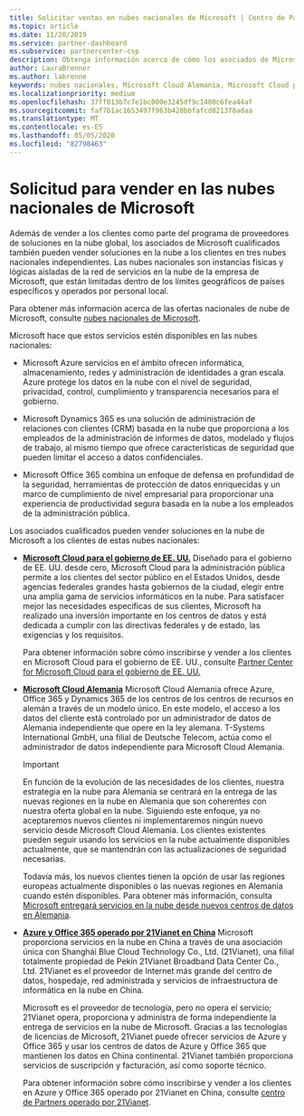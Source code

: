 ```yaml
---
title: Solicitar ventas en nubes nacionales de Microsoft | Centro de Partners
ms.topic: article
ms.date: 11/20/2019
ms.service: partner-dashboard
ms.subservice: partnercenter-csp
description: Obtenga información acerca de cómo los asociados de Microsoft en el programa proveedor de soluciones en la nube pueden vender a los clientes inscritos en nubes nacionales admitidas.
author: LauraBrenner
ms.author: labrenne
keywords: nubes nacionales, Microsoft Cloud Alemania, Microsoft Cloud para el gobierno de EE. UU., 21Vianet, Microsoft Cloud China
ms.localizationpriority: medium
ms.openlocfilehash: 37ff013b7c7e1bc000e3245df9c1480c6fea44af
ms.sourcegitcommit: faf7b1ac1653497f963b428bbfafcd821378adaa
ms.translationtype: MT
ms.contentlocale: es-ES
ms.lasthandoff: 05/05/2020
ms.locfileid: "82798463"
---
```

# <a name="apply-to-sell-in-microsoft-national-clouds"></a>Solicitud para vender en las nubes nacionales de Microsoft

Además de vender a los clientes como parte del programa de proveedores de soluciones en la nube global, los asociados de Microsoft cualificados también pueden vender soluciones en la nube a los clientes en tres nubes nacionales independientes. Las nubes nacionales son instancias físicas y lógicas aisladas de la red de servicios en la nube de la empresa de Microsoft, que están limitadas dentro de los límites geográficos de países específicos y operados por personal local. 

Para obtener más información acerca de las ofertas nacionales de nube de Microsoft, consulte [nubes nacionales de Microsoft](https://www.microsoft.com/trustcenter/cloudservices/nationalcloud).

Microsoft hace que estos servicios estén disponibles en las nubes nacionales:

-   Microsoft Azure servicios en el ámbito ofrecen informática, almacenamiento, redes y administración de identidades a gran escala. Azure protege los datos en la nube con el nivel de seguridad, privacidad, control, cumplimiento y transparencia necesarios para el gobierno.

-   Microsoft Dynamics 365 es una solución de administración de relaciones con clientes (CRM) basada en la nube que proporciona a los empleados de la administración de informes de datos, modelado y flujos de trabajo, al mismo tiempo que ofrece características de seguridad que pueden limitar el acceso a datos confidenciales.

-   Microsoft Office 365 combina un enfoque de defensa en profundidad de la seguridad, herramientas de protección de datos enriquecidas y un marco de cumplimiento de nivel empresarial para proporcionar una experiencia de productividad segura basada en la nube a los empleados de la administración pública.

Los asociados cualificados pueden vender soluciones en la nube de Microsoft a los clientes de estas nubes nacionales:

-   [**Microsoft Cloud para el gobierno de EE. UU.**](https://www.microsoft.com/trustcenter/cloudservices/nationalcloud#Microsoft_Cloud_for_US) Diseñado para el gobierno de EE. UU. desde cero, Microsoft Cloud para la administración pública permite a los clientes del sector público en el Estados Unidos, desde agencias federales grandes hasta gobiernos de la ciudad, elegir entre una amplia gama de servicios informáticos en la nube. Para satisfacer mejor las necesidades específicas de sus clientes, Microsoft ha realizado una inversión importante en los centros de datos y está dedicada a cumplir con las directivas federales y de estado, las exigencias y los requisitos. 

    Para obtener información sobre cómo inscribirse y vender a los clientes en Microsoft Cloud para el gobierno de EE. UU., consulte [Partner Center for Microsoft Cloud para el gobierno de EE. UU.](partner-center-for-microsoft-us-govt-cloud.md)

-   [**Microsoft Cloud Alemania**](https://www.microsoft.com/trustcenter/cloudservices/nationalcloud#Microsoft_Cloud_Germany) Microsoft Cloud Alemania ofrece Azure, Office 365 y Dynamics 365 de los centros de los centros de recursos en alemán a través de un modelo único. En este modelo, el acceso a los datos del cliente está controlado por un administrador de datos de Alemania independiente que opere en la ley alemana. T-Systems International GmbH, una filial de Deutsche Telecom, actúa como el administrador de datos independiente para Microsoft Cloud Alemania. 

    > [!IMPORTANT]  
    > En función de la evolución de las necesidades de los clientes, nuestra estrategia en la nube para Alemania se centrará en la entrega de las nuevas regiones en la nube en Alemania que son coherentes con nuestra oferta global en la nube. Siguiendo este enfoque, ya no aceptaremos nuevos clientes ni implementaremos ningún nuevo servicio desde Microsoft Cloud Alemania. Los clientes existentes pueden seguir usando los servicios en la nube actualmente disponibles actualmente, que se mantendrán con las actualizaciones de seguridad necesarias.
    >  
    > Todavía más, los nuevos clientes tienen la opción de usar las regiones europeas actualmente disponibles o las nuevas regiones en Alemania cuando estén disponibles. Para obtener más información, consulta [Microsoft entregará servicios en la nube desde nuevos centros de datos en Alemania](https://news.microsoft.com/europe/2018/08/31/microsoft-to-deliver-cloud-services-from-new-datacentres-in-germany-in-2019-to-meet-evolving-customer-needs/).

    
-   [**Azure y Office 365 operado por 21Vianet en China**](https://www.microsoft.com/trustcenter/cloudservices/nationalcloud#Microsoft_Cloud_for_China) Microsoft proporciona servicios en la nube en China a través de una asociación única con Shanghái Blue Cloud Technology Co., Ltd. (21Vianet), una filial totalmente propiedad de Pekín 21Vianet Broadband Data Center Co., Ltd. 21Vianet es el proveedor de Internet más grande del centro de datos, hospedaje, red administrada y servicios de infraestructura de informática en la nube en China. 

    Microsoft es el proveedor de tecnología, pero no opera el servicio; 21Vianet opera, proporciona y administra de forma independiente la entrega de servicios en la nube de Microsoft. Gracias a las tecnologías de licencias de Microsoft, 21Vianet puede ofrecer servicios de Azure y Office 365 y usar los centros de datos de Azure y Office 365 que mantienen los datos en China continental. 21Vianet también proporciona servicios de suscripción y facturación, así como soporte técnico.

    Para obtener información sobre cómo inscribirse y vender a los clientes en Azure y Office 365 operado por 21Vianet en China, consulte [centro de Partners operado por 21Vianet](https://msdn.microsoft.com/partner-china/index). 